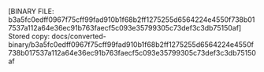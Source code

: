 [BINARY FILE: b3a5fc0edff0967f75cff99fad910b1f68b2ff1275255d6564224e4550f738b017537a112a64e36ec91b763faecf5c093e35799305c73def3c3db75150af]
Stored copy: docs/converted-binary/b3a5fc0edff0967f75cff99fad910b1f68b2ff1275255d6564224e4550f738b017537a112a64e36ec91b763faecf5c093e35799305c73def3c3db75150af
